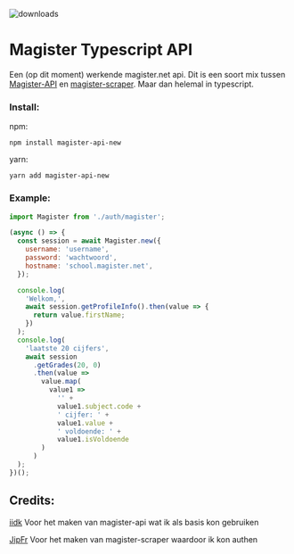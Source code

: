 ![downloads](https://img.shields.io/npm/dm/magister-api-new)
# Magister Typescript API
Een (op dit moment) werkende magister.net api. Dit is een soort mix tussen [Magister-API](https://github.com/idiidk/magister-api) en [magister-scraper](https://github.com/JipFr/magister-scraper/). Maar dan helemal in typescript.

### Install:
npm:
 ```
 npm install magister-api-new
 ```
yarn: 
```
yarn add magister-api-new
```
### Example:

```javascript
import Magister from './auth/magister';

(async () => {
  const session = await Magister.new({
    username: 'username',
    password: 'wachtwoord',
    hostname: 'school.magister.net',
  });

  console.log(
    'Welkom,',
    await session.getProfileInfo().then(value => {
      return value.firstName;
    })
  );
  console.log(
    'laatste 20 cijfers',
    await session
      .getGrades(20, 0)
      .then(value =>
        value.map(
          value1 =>
            '' +
            value1.subject.code +
            ' cijfer: ' +
            value1.value +
            ' voldoende: ' +
            value1.isVoldoende
        )
      )
  );
})();
```
## Credits:
[iidk](https://github.com/idiidk) Voor het maken van magister-api wat ik als basis kon gebruiken

[JipFr](https://github.com/JipFr) Voor het maken van magister-scraper waardoor ik kon authen
